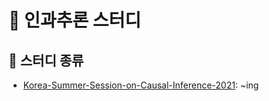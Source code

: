 # 🤔 인과추론 스터디

## 📖 스터디 종류
- [Korea-Summer-Session-on-Causal-Inference-2021](https://github.com/Casual-Inference-Study/Korea-Summer-Session-on-Causal-Inference-2021): ~ing

